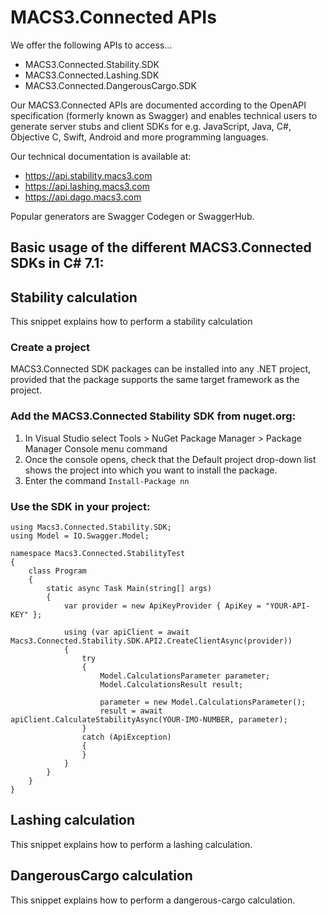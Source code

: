 # MACS3.Connected APIs

We offer the following APIs to access...

* MACS3.Connected.Stability.SDK
* MACS3.Connected.Lashing.SDK
* MACS3.Connected.DangerousCargo.SDK

Our MACS3.Connected APIs are documented according to the OpenAPI specification (formerly known as Swagger) and enables technical users to generate server stubs and client SDKs for e.g. JavaScript, Java, C#, Objective C, Swift, Android and more programming languages.

Our technical documentation is available at:

* https://api.stability.macs3.com
* https://api.lashing.macs3.com
* https://api.dago.macs3.com

Popular generators are Swagger Codegen or SwaggerHub.

## Basic usage of the different MACS3.Connected SDKs in C# 7.1:

## Stability calculation
This snippet explains how to perform a stability calculation

### Create a project
MACS3.Connected SDK packages can be installed into any .NET project, provided that the package supports the same target framework as the project.

### Add the MACS3.Connected Stability SDK from nuget.org:
1. In Visual Studio select Tools > NuGet Package Manager > Package Manager Console menu command
2. Once the console opens, check that the Default project drop-down list shows the project into which you want to install the package.
3. Enter the command ```Install-Package nn```

### Use the SDK in your project:
```
using Macs3.Connected.Stability.SDK;
using Model = IO.Swagger.Model;

namespace Macs3.Connected.StabilityTest
{
    class Program
    {
        static async Task Main(string[] args)
        {
            var provider = new ApiKeyProvider { ApiKey = "YOUR-API-KEY" };
            
            using (var apiClient = await Macs3.Connected.Stability.SDK.API2.CreateClientAsync(provider))
            {
                try
                {
                    Model.CalculationsParameter parameter;
                    Model.CalculationsResult result;

                    parameter = new Model.CalculationsParameter();
                    result = await apiClient.CalculateStabilityAsync(YOUR-IMO-NUMBER, parameter);
                }
                catch (ApiException)
                {
                }
            }
        }
    }
}
```

## Lashing calculation
This snippet explains how to perform a lashing calculation.

## DangerousCargo calculation
This snippet explains how to perform a dangerous-cargo calculation.
